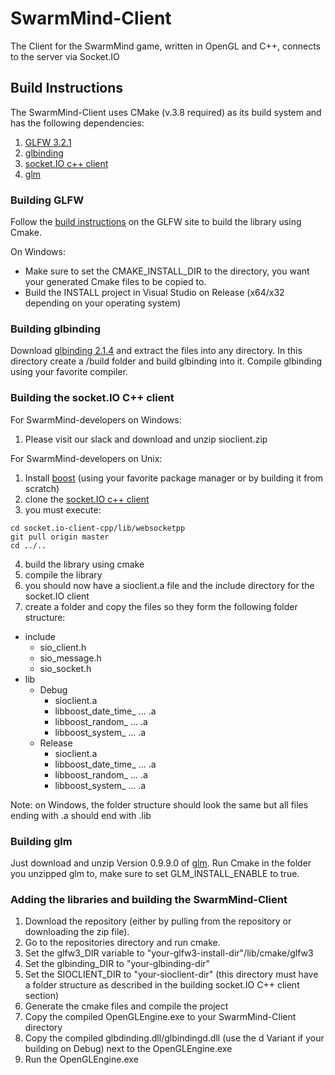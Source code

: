 # SwarmMind-Client
The Client for the SwarmMind game, written in OpenGL and C++, connects to the server via Socket.IO

## Build Instructions
The SwarmMind-Client uses CMake (v.3.8 required) as its build system and has the following dependencies:
1. [GLFW 3.2.1](http://www.glfw.org/)
2. [glbinding](https://github.com/cginternals/glbinding)
3. [socket.IO c++ client](https://github.com/socketio/socket.io-client-cpp)
4. [glm](https://glm.g-truc.net/0.9.9/index.html)

### Building GLFW
Follow the [build instructions](http://www.glfw.org/docs/latest/compile_guide.html#compile_generate) on the GLFW site to build the library using Cmake.

On Windows:
* Make sure to set the CMAKE_INSTALL_DIR to the directory, you want your generated Cmake files to be copied to.
* Build the INSTALL project in Visual Studio on Release (x64/x32 depending on your operating system)

### Building glbinding
Download [glbinding 2.1.4](https://github.com/cginternals/glbinding/releases/tag/v2.1.4) and extract the files into any directory.
In this directory create a /build folder and build glbinding into it.
Compile glbinding using your favorite compiler.

### Building the socket.IO C++ client
For SwarmMind-developers on Windows:
1. Please visit our slack and download and unzip sioclient.zip

For SwarmMind-developers on Unix:
1. Install [boost](boost.org) (using your favorite package manager or by building it from scratch)
2. clone the [socket.IO c++ client](https://github.com/socketio/socket.io-client-cpp)
3. you must execute:
  ``` shell
  cd socket.io-client-cpp/lib/websocketpp
  git pull origin master
  cd ../..
  ```
4. build the library using cmake
5. compile the library
6. you should now have a sioclient.a file and the include directory for the socket.IO client
7. create a folder and copy the files so they form the following folder structure:
* include
  * sio_client.h
  * sio_message.h
  * sio_socket.h
* lib
  * Debug
    * sioclient.a
    * libboost_date_time_ ... .a
    * libboost_random_ ... .a
    * libboost_system_ ... .a
  * Release
    * sioclient.a
    * libboost_date_time_ ... .a
    * libboost_random_ ... .a
    * libboost_system_ ... .a

Note: on Windows, the folder structure should look the same but all files ending with .a should end with .lib

### Building glm
Just download and unzip Version 0.9.9.0 of [glm](https://glm.g-truc.net/0.9.9/index.html).
Run Cmake in the folder you unzipped glm to, make sure to set GLM_INSTALL_ENABLE to true.

### Adding the libraries and building the SwarmMind-Client
1. Download the repository (either by pulling from the repository or downloading the zip file).
2. Go to the repositories directory and run cmake.
3. Set the glfw3_DIR variable to "your-glfw3-install-dir"/lib/cmake/glfw3
4. Set the glbinding_DIR to "your-glbinding-dir"
5. Set the SIOCLIENT_DIR to "your-sioclient-dir" (this directory must have a folder structure as described in the building socket.IO C++ client section)
6. Generate the cmake files and compile the project
7. Copy the compiled OpenGLEngine.exe to your SwarmMind-Client directory
8. Copy the compiled glbdinding.dll/glbindingd.dll (use the d Variant if your building on Debug) next to the OpenGLEngine.exe
8. Run the OpenGLEngine.exe
